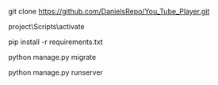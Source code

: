 ﻿git clone https://github.com/DanielsRepo/You_Tube_Player.git 
 
project\Scripts\activate

pip install -r requirements.txt

python manage.py migrate

python manage.py runserver
